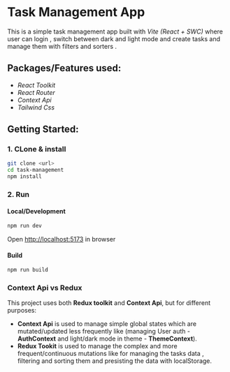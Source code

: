 # Task Management App

This is a simple task management app built with *Vite (React + SWC)* where user can login , switch between dark and light mode and create tasks and manage them with filters and sorters .

## Packages/Features used:
- *React Toolkit*
- *React Router*
- *Context Api*
- *Tailwind Css*

## Getting Started:

### 1. CLone & install 
```bash
git clone <url>
cd task-management
npm install
```

### 2. Run
#### Local/Development
```bash
npm run dev
```
Open [http://localhost:5173](http://localhost:5173) in browser 
#### Build
```bash
npm run build
```

### Context Api vs Redux
This project uses both **Redux toolkit** and **Context Api**, but for different purposes:
- **Context Api** is used to manage simple global states which are mutated/updated less frequently like (managing User auth - **AuthContext** and light/dark mode in theme - **ThemeContext**).
- **Redux Tookit** is used to manage the complex and more frequent/continuous mutations like for managing the tasks data , filtering and sorting them and presisting the data with localStorage.